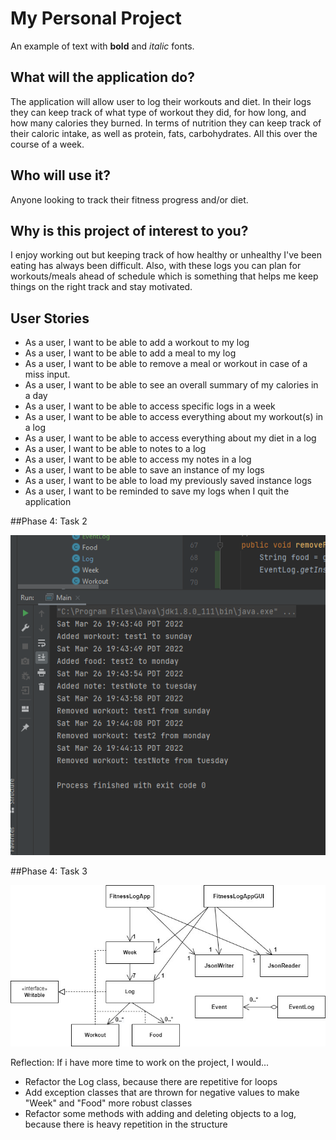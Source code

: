 # My Personal Project

An example of text with **bold** and *italic* fonts.  

## What will the application do?
The application will allow user to log their workouts and diet.
In their logs they can keep track of what type of workout they did, for how long, and
how many calories they burned. In terms of nutrition they can keep track of their caloric intake, as well
as protein, fats, carbohydrates. All this over the course of a week.

## Who will use it?
Anyone looking to track their fitness progress and/or diet.

## Why is this project of interest to you?
I enjoy working out but keeping track of how healthy or unhealthy I've been
eating has always been difficult. Also, with these logs you can plan for 
workouts/meals ahead of schedule which is something that helps me keep things on the right
track and stay motivated.


## User Stories
- As a user, I want to be able to add a workout to my log
- As a user, I want to be able to add a meal to my log
- As a user, I want to be able to remove a meal or workout in case of a miss input. 
- As a user, I want to be able to see an overall summary of my calories in a day
- As a user, I want to be able to access specific logs in a week
- As a user, I want to be able to access everything about my workout(s) in a log
- As a user, I want to be able to access everything about my diet in a log
- As a user, I want to be able to notes to a log
- As a user, I want to be able to access my notes in a log
- As a user, I want to be able to save an instance of my logs
- As a user, I want to be able to load my previously saved instance logs
- As a user, I want to be reminded to save my logs when I quit the application



##Phase 4: Task 2

![img.png](EventLogRepresentative.png)

##Phase 4: Task 3

![img_1.png](UML_Class_Diagram.png)

Reflection: If i have more time to work on the project, I would...

- Refactor the Log class, because there are repetitive for loops
- Add exception classes that are thrown for negative values to make "Week" and "Food" more robust classes
- Refactor some methods with adding and deleting objects to a log, because there is heavy repetition in the structure
